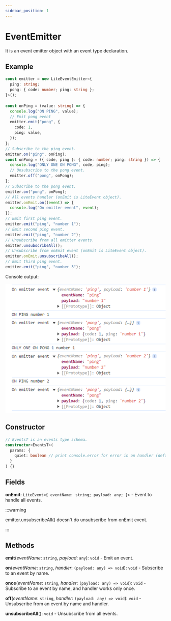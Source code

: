 ```yaml
---
sidebar_position: 1
---
```


# EventEmitter

It is an event emitter object with an event type declaration.

## Example

```ts
const emitter = new LiteEventEmitter<{
  ping: string;
  pong: { code: number; ping: string };
}>();

const onPing = (value: string) => {
  console.log("ON PING", value);
  // Emit pong event
  emitter.emit("pong", {
    code: 1,
    ping: value,
  });
};
// Subscribe to the ping event.
emitter.on("ping", onPing);
const onPong = ({ code, ping }: { code: number; ping: string }) => {
  console.log("ONLY ONE ON PONG", code, ping);
  // Unsubscribe to the pong event.
  emitter.off("pong", onPong);
};
// Subscribe to the pong event.
emitter.on("pong", onPong);
// All events handler (onEmit is LiteEvent object).
emitter.onEmit.on((event) => {
  console.log("On emitter event", event);
});
// Emit first ping event.
emitter.emit("ping", "number 1");
// Emit second ping event.
emitter.emit("ping", "number 2");
// Unsubscribe from all emitter events.
emitter.unsubscribeAll();
// Unsubscribe from onEmit event (onEmit is LiteEvent object).
emitter.onEmit.unsubscribeAll();
// Emit third ping event.
emitter.emit("ping", "number 3");
```

Console output:

![result](./emitter.png)

## Constructor

```ts
// EventsT is an events type schema.
constructor<EventsT>(
  params: {
    quiet: boolean // print console.error for error in on handler (default: true).
  }
) {}
```

## Fields

**onEmit**: ```LiteEvent<{
    eventName: string;
    payload: any;
}>``` - Event to handle all events.

:::warning

emitter.unsubscribeAll() doesn't do unsubscribe from onEmit event.

:::

## Methods

**emit**(_eventName_: ```string```, _payload_: ```any```): ```void``` - Emit an event.

**on**(_eventName_: ```string```, _handler_: ```(payload: any) => void```): ```void``` - Subscribe to an event by name.

**once**(_eventName_: ```string```, _handler_: ```(payload: any) => void```): ```void``` - Subscribe to an event by name, and handler works only once.

**off**(_eventName_: ```string```, _handler_: ```(payload: any) => void```): ```void``` - Unsubscribe from an event by name and handler.

**unsubscribeAll**(): ```void``` - Unsubscribe from all events.
 